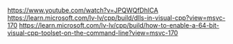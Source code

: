 https://www.youtube.com/watch?v=JPQWQfDhICA
https://learn.microsoft.com/lv-lv/cpp/build/dlls-in-visual-cpp?view=msvc-170
https://learn.microsoft.com/lv-lv/cpp/build/how-to-enable-a-64-bit-visual-cpp-toolset-on-the-command-line?view=msvc-170
